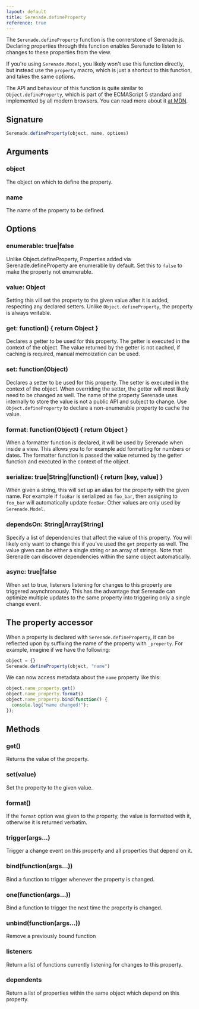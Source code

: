 ```yaml
---
layout: default
title: Serenade.defineProperty
reference: true
---
```


The `Serenade.defineProperty` function is the cornerstone of Serenade.js. Declaring
properties through this function enables Serenade to listen to changes to these
properties from the view.

If you're using `Serenade.Model`, you likely won't use this function directly,
but instead use the `property` macro, which is just a shortcut to this
function, and takes the same options.

The API and behaviour of this function is quite similar to `Object.defineProperty`,
which is part of the ECMAScript 5 standard and implemented by all modern browsers.
You can read more about it [at MDN](https://developer.mozilla.org/en-US/docs/JavaScript/Reference/Global_Objects/Object/defineProperty).

## Signature

``` javascript
Serenade.defineProperty(object, name, options)
```

## Arguments

### object

The object on which to define the property.

### name

The name of the property to be defined.

## Options

### enumerable: true|false

Unlike Object.defineProperty, Properties added via Serenade.defineProperty
are enumerable by default. Set this to `false` to make the property not
enumerable.

### value: Object

Setting this vill set the property to the given value after it is added,
respecting any declared setters. Unlike `Object.defineProperty`, the property
is always writable.

### get: function() { return Object }

Declares a getter to be used for this property. The getter is executed in the
context of the object. The value returned by the getter is not cached, if
caching is required, manual memoization can be used.

### set: function(Object)

Declares a setter to be used for this property. The setter is executed in the
context of the object. When overriding the setter, the getter will most
likely need to be changed as well. The name of the property Serenade uses
internally to store the value is not a public API and subject to change. Use
`Object.defineProperty` to declare a non-enumerable property to cache the
value.

### format: function(Object) { return Object }

When a formatter function is declared, it will be used by Serenade when
inside a view. This allows you to for example add formatting for numbers or
dates. The formatter function is passed the value returned by the getter
function and executed in the context of the object.

### serialize: true|String|function() { return [key, value] }

When given a string, this will set up an alias for the property with the
given name. For example if `fooBar` is serialized as `foo_bar`, then
assigning to `foo_bar` will automatically update `fooBar`. Other values
are only used by `Serenade.Model`.

### dependsOn: String|Array[String]

Specify a list of dependencies that affect the value of this property. You
will likely only want to change this if you've used the `get` property as
well. The value given can be either a single string or an array of strings.
Note that Serenade can discover dependencies within the same object automatically.

### async: true|false

When set to true, listeners listening for changes to this property are
triggered asynchronously. This has the advantage that Serenade can optimize
multiple updates to the same property into triggering only a single change
event.

## The property accessor

When a property is declared with `Serenade.defineProperty`, it can be reflected
upon by suffixing the name of the property with `_property`. For example, imagine
if we have the following:

``` javascript
object = {}
Serenade.defineProperty(object, "name")
```

We can now access metadata about the `name` property like this:

``` javascript
object.name_property.get()
object.name_property.format()
object.name_property.bind(function() {
  console.log("name changed!");
});
```

## Methods

### get()

Returns the value of the property.

### set(value)

Set the property to the given value.

### format()

If the `format` option was given to the property, the value is formatted with
it, otherwise it is returned verbatim.

### trigger(args...)

Trigger a change event on this property and all properties that depend on it.

### bind(function(args...))

Bind a function to trigger whenever the property is changed.

### one(function(args...))

Bind a function to trigger the next time the property is changed.

### unbind(function(args...))

Remove a previously bound function

### listeners

Return a list of functions currently listening for changes to this property.

### dependents

Return a list of properties within the same object which depend on this
property.
